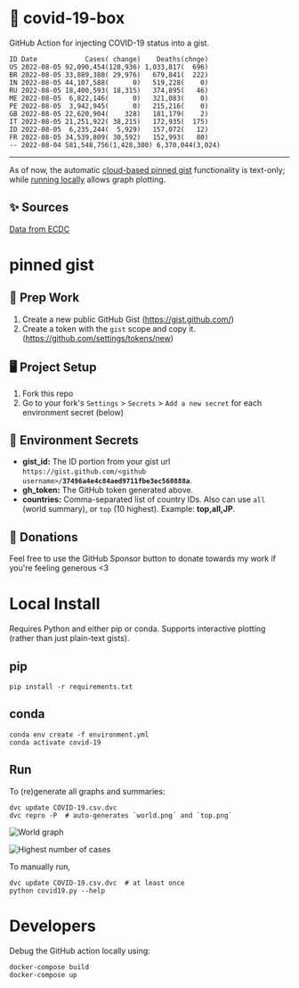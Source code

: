 # 🏥 covid-19-box

GitHub Action for injecting COVID-19 status into a gist.

```
ID Date            Cases( change)    Deaths(chnge)
US 2022-08-05 92,090,454(128,936) 1,033,817(  696)
BR 2022-08-05 33,889,388( 29,976)   679,841(  222)
IN 2022-08-05 44,107,588(      0)   519,228(    0)
RU 2022-08-05 18,400,593( 18,315)   374,895(   46)
ME 2022-08-05  6,822,146(      0)   321,083(    0)
PE 2022-08-05  3,942,945(      0)   215,216(    0)
GB 2022-08-05 22,620,904(    328)   181,179(    2)
IT 2022-08-05 21,251,922( 38,215)   172,935(  175)
ID 2022-08-05  6,235,244(  5,929)   157,072(   12)
FR 2022-08-05 34,539,809( 30,592)   152,993(   80)
-- 2022-08-04 581,548,756(1,428,300) 6,370,044(3,024)
```

---

As of now, the automatic [cloud-based pinned gist](#pinned-gist) functionality is text-only;
while [running locally](#local-install) allows graph plotting.

## ✨ Sources

[Data from ECDC](https://www.ecdc.europa.eu/en/publications-data/download-todays-data-geographic-distribution-covid-19-cases-worldwide)

# pinned gist

## 🎒 Prep Work
1. Create a new public GitHub Gist (https://gist.github.com/)
1. Create a token with the `gist` scope and copy it. (https://github.com/settings/tokens/new)

## 🖥 Project Setup
1. Fork this repo
1. Go to your fork's `Settings` > `Secrets` > `Add a new secret` for each environment secret (below)

## 🤫 Environment Secrets
- **gist_id:** The ID portion from your gist url `https://gist.github.com/<github username>/`**`37496a4e4c84aed9711fbe3ec560888a`**.
- **gh_token:** The GitHub token generated above.
- **countries:** Comma-separated list of country IDs. Also can use `all` (world summary), or `top` (10 highest). Example: **top,all,JP**.

## 💸 Donations

Feel free to use the GitHub Sponsor button to donate towards my work if you're feeling generous <3

# Local Install

Requires Python and either pip or conda. Supports interactive plotting (rather than just plain-text gists).

## pip

```
pip install -r requirements.txt
```

## conda

```
conda env create -f environment.yml
conda activate covid-19
```

## Run

To (re)generate all graphs and summaries:

```
dvc update COVID-19.csv.dvc
dvc repro -P  # auto-generates `world.png` and `top.png`
```

![World graph](world.png)

![Highest number of cases](top.png)

To manually run,

```
dvc update COVID-19.csv.dvc  # at least once
python covid19.py --help
```

# Developers

Debug the GitHub action locally using:

```
docker-compose build
docker-compose up
```
